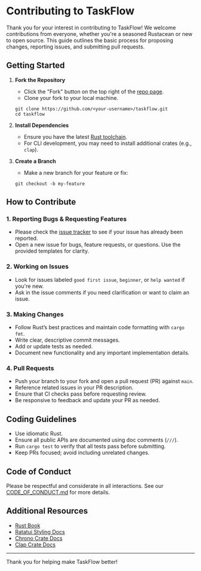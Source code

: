 # Contributing to TaskFlow

Thank you for your interest in contributing to TaskFlow! We welcome contributions from everyone, whether you're a seasoned Rustacean or new to open source. This guide outlines the basic process for proposing changes, reporting issues, and submitting pull requests.

## Getting Started

1. **Fork the Repository**
   - Click the "Fork" button on the top right of the [repo page](https://github.com/neovim-dev/taskflow).
   - Clone your fork to your local machine.
   ```
   git clone https://github.com/<your-username>/taskflow.git
   cd taskflow
   ```

2. **Install Dependencies**
   - Ensure you have the latest [Rust toolchain](https://www.rust-lang.org/tools/install).
   - For CLI development, you may need to install additional crates (e.g., `clap`).

3. **Create a Branch**
   - Make a new branch for your feature or fix:
   ```
   git checkout -b my-feature
   ```

## How to Contribute

### 1. Reporting Bugs & Requesting Features

- Please check the [issue tracker](https://github.com/neovim-dev/taskflow/issues) to see if your issue has already been reported.
- Open a new issue for bugs, feature requests, or questions. Use the provided templates for clarity.

### 2. Working on Issues

- Look for issues labeled `good first issue`, `beginner`, or `help wanted` if you're new.
- Ask in the issue comments if you need clarification or want to claim an issue.

### 3. Making Changes

- Follow Rust’s best practices and maintain code formatting with `cargo fmt`.
- Write clear, descriptive commit messages.
- Add or update tests as needed.
- Document new functionality and any important implementation details.

### 4. Pull Requests

- Push your branch to your fork and open a pull request (PR) against `main`.
- Reference related issues in your PR description.
- Ensure that CI checks pass before requesting review.
- Be responsive to feedback and update your PR as needed.

## Coding Guidelines

- Use idiomatic Rust.
- Ensure all public APIs are documented using doc comments (`///`).
- Run `cargo test` to verify that all tests pass before submitting.
- Keep PRs focused; avoid including unrelated changes.

## Code of Conduct

Please be respectful and considerate in all interactions. See our [CODE_OF_CONDUCT.md](CODE_OF_CONDUCT.md) for more details.

## Additional Resources

- [Rust Book](https://doc.rust-lang.org/book/)
- [Ratatui Styling Docs](https://docs.rs/ratatui/latest/ratatui/style/)
- [Chrono Crate Docs](https://docs.rs/chrono/latest/chrono/)
- [Clap Crate Docs](https://docs.rs/clap/)

---

Thank you for helping make TaskFlow better!

